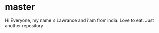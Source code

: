 # master
Hi Everyone,
my name is Lawrance and i'am from india.
Love to eat.
Just another repository
